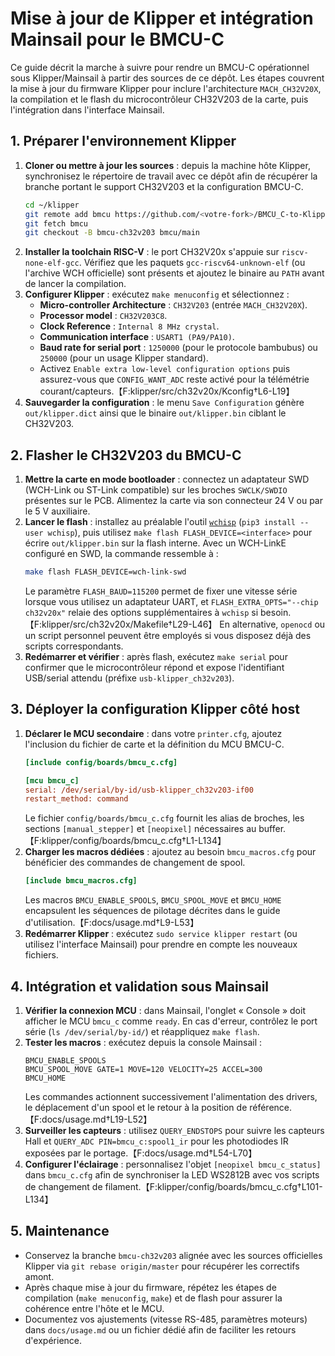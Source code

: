 # Mise à jour de Klipper et intégration Mainsail pour le BMCU-C

Ce guide décrit la marche à suivre pour rendre un BMCU-C opérationnel sous Klipper/Mainsail à partir des sources de ce dépôt. Les étapes couvrent la mise à jour du firmware Klipper pour inclure l'architecture `MACH_CH32V20X`, la compilation et le flash du microcontrôleur CH32V203 de la carte, puis l'intégration dans l'interface Mainsail.

## 1. Préparer l'environnement Klipper

1. **Cloner ou mettre à jour les sources** : depuis la machine hôte Klipper, synchronisez le répertoire de travail avec ce dépôt afin de récupérer la branche portant le support CH32V203 et la configuration BMCU-C.
   ```bash
   cd ~/klipper
   git remote add bmcu https://github.com/<votre-fork>/BMCU_C-to-Klipper.git   # une seule fois
   git fetch bmcu
   git checkout -B bmcu-ch32v203 bmcu/main
   ```
2. **Installer la toolchain RISC-V** : le port CH32V20x s'appuie sur `riscv-none-elf-gcc`. Vérifiez que les paquets `gcc-riscv64-unknown-elf` (ou l'archive WCH officielle) sont présents et ajoutez le binaire au `PATH` avant de lancer la compilation.
3. **Configurer Klipper** : exécutez `make menuconfig` et sélectionnez :
   * **Micro-controller Architecture** : `CH32V203` (entrée `MACH_CH32V20X`).
   * **Processor model** : `CH32V203C8`.
   * **Clock Reference** : `Internal 8 MHz crystal`.
   * **Communication interface** : `USART1 (PA9/PA10)`.
   * **Baud rate for serial port** : `1250000` (pour le protocole bambubus) ou `250000` (pour un usage Klipper standard).
   * Activez `Enable extra low-level configuration options` puis assurez-vous que `CONFIG_WANT_ADC` reste activé pour la télémétrie courant/capteurs.【F:klipper/src/ch32v20x/Kconfig†L6-L19】
4. **Sauvegarder la configuration** : le menu `Save Configuration` génère `out/klipper.dict` ainsi que le binaire `out/klipper.bin` ciblant le CH32V203.

## 2. Flasher le CH32V203 du BMCU-C

1. **Mettre la carte en mode bootloader** : connectez un adaptateur SWD (WCH-Link ou ST-Link compatible) sur les broches `SWCLK/SWDIO` présentes sur le PCB. Alimentez la carte via son connecteur 24 V ou par le 5 V auxiliaire.
2. **Lancer le flash** : installez au préalable l'outil [`wchisp`](https://github.com/ch32-rs/wchisp) (`pip3 install --user wchisp`), puis utilisez `make flash FLASH_DEVICE=<interface>` pour écrire `out/klipper.bin` sur la flash interne. Avec un WCH-LinkE configuré en SWD, la commande ressemble à :
   ```bash
   make flash FLASH_DEVICE=wch-link-swd
   ```
   Le paramètre `FLASH_BAUD=115200` permet de fixer une vitesse série lorsque vous utilisez un adaptateur UART, et `FLASH_EXTRA_OPTS="--chip ch32v20x"` relaie des options supplémentaires à `wchisp` si besoin.【F:klipper/src/ch32v20x/Makefile†L29-L46】
   En alternative, `openocd` ou un script personnel peuvent être employés si vous disposez déjà des scripts correspondants.
3. **Redémarrer et vérifier** : après flash, exécutez `make serial` pour confirmer que le microcontrôleur répond et expose l'identifiant USB/serial attendu (préfixe `usb-klipper_ch32v203`).

## 3. Déployer la configuration Klipper côté host

1. **Déclarer le MCU secondaire** : dans votre `printer.cfg`, ajoutez l'inclusion du fichier de carte et la définition du MCU BMCU-C.
   ```ini
   [include config/boards/bmcu_c.cfg]

   [mcu bmcu_c]
   serial: /dev/serial/by-id/usb-klipper_ch32v203-if00
   restart_method: command
   ```
   Le fichier `config/boards/bmcu_c.cfg` fournit les alias de broches, les sections `[manual_stepper]` et `[neopixel]` nécessaires au buffer.【F:klipper/config/boards/bmcu_c.cfg†L1-L134】
2. **Charger les macros dédiées** : ajoutez au besoin `bmcu_macros.cfg` pour bénéficier des commandes de changement de spool.
   ```ini
   [include bmcu_macros.cfg]
   ```
   Les macros `BMCU_ENABLE_SPOOLS`, `BMCU_SPOOL_MOVE` et `BMCU_HOME` encapsulent les séquences de pilotage décrites dans le guide d'utilisation.【F:docs/usage.md†L9-L53】
3. **Redémarrer Klipper** : exécutez `sudo service klipper restart` (ou utilisez l'interface Mainsail) pour prendre en compte les nouveaux fichiers.

## 4. Intégration et validation sous Mainsail

1. **Vérifier la connexion MCU** : dans Mainsail, l'onglet « Console » doit afficher le MCU `bmcu_c` comme `ready`. En cas d'erreur, contrôlez le port série (`ls /dev/serial/by-id/`) et réappliquez `make flash`.
2. **Tester les macros** : exécutez depuis la console Mainsail :
   ```gcode
   BMCU_ENABLE_SPOOLS
   BMCU_SPOOL_MOVE GATE=1 MOVE=120 VELOCITY=25 ACCEL=300
   BMCU_HOME
   ```
   Les commandes actionnent successivement l'alimentation des drivers, le déplacement d'un spool et le retour à la position de référence.【F:docs/usage.md†L19-L52】
3. **Surveiller les capteurs** : utilisez `QUERY_ENDSTOPS` pour suivre les capteurs Hall et `QUERY_ADC PIN=bmcu_c:spool1_ir` pour les photodiodes IR exposées par le portage.【F:docs/usage.md†L54-L70】
4. **Configurer l'éclairage** : personnalisez l'objet `[neopixel bmcu_c_status]` dans `bmcu_c.cfg` afin de synchroniser la LED WS2812B avec vos scripts de changement de filament.【F:klipper/config/boards/bmcu_c.cfg†L101-L134】

## 5. Maintenance

* Conservez la branche `bmcu-ch32v203` alignée avec les sources officielles Klipper via `git rebase origin/master` pour récupérer les correctifs amont.
* Après chaque mise à jour du firmware, répétez les étapes de compilation (`make menuconfig`, `make`) et de flash pour assurer la cohérence entre l'hôte et le MCU.
* Documentez vos ajustements (vitesse RS-485, paramètres moteurs) dans `docs/usage.md` ou un fichier dédié afin de faciliter les retours d'expérience.
